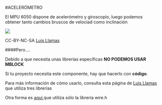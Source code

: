 #ACELERÓMETRO

El MPU 6050 dispone de acelerómetro y giroscopio, luego podemos obtener tanto cambios bruscos de velociad como inclinación

![](https://www.luisllamas.es/wp-content/uploads/2016/09/arduino-mpu6050-componente.png)

CC-BY-NC-SA [Luis Llamas](https://www.luisllamas.es/arduino-orientacion-imu-mpu-6050/)

####Pero....

Debido a que necesita unas librerías específicas **NO PODEMOS USAR MBLOCK**

 Si tu proyecto necesita este componente, hay que hacerlo con **código**.
  
  Para más información de cómo usarlo, consulta esta página de [Luis Llamas ](https://www.luisllamas.es/arduino-orientacion-imu-mpu-6050/) que utiliza tres librerías
  
  Otra forma es [aquí ](https://www.electronicshub.org/getting-started-arduino-mpu6050/)que utiliza sólo la librería wire.h